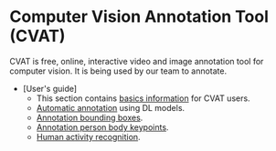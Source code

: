 # Computer Vision Annotation Tool (CVAT)
CVAT is free, online, interactive video and image annotation tool for computer vision. It is being used by our team to annotate.

- [User's guide]
    - This section contains [basics information](https://github.com/ReggieVW/cvat-docs/blob/main/manual/basics.md) for CVAT users.
    - [Automatic annotation](https://github.com/ReggieVW/cvat-docs/blob/main/manual/automatic_annotations.md) using DL models.
    - [Annotation bounding boxes](https://github.com/ReggieVW/cvat-docs/blob/main/manual/annotate_bbox.md).
    - [Annotation person body keypoints](https://github.com/ReggieVW/cvat-docs/blob/main/manual/annotate_body_keypoints.md).
    - [Human activity recognition](https://github.com/ReggieVW/cvat-docs/blob/main/manual/human_activity_recognition.md).
